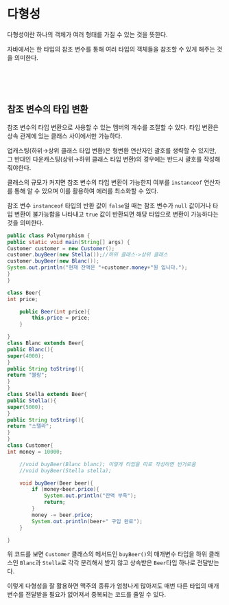 # 다형성

다형성이란 하나의 객체가 여러 형태를 가질 수 있는 것을 뜻한다.

자바에서는 한 타입의 참조 변수를 통해 여러 타입의 객체들을 참조할 수 있게 해주는 것을 의미한다.

<br>
<br>
<br>

## 참조 변수의 타입 변환

참조 변수의 타입 변환으로 사용할 수 있는 멤버의 개수를 조절할 수 있다. 타입 변환은 상속 관계에 있는 클래스 사이에서만 가능하다.

업캐스팅(하위→상위 클래스 타입 변환)은 형변환 연산자인 괄호를 생략할 수 있지만, 그 반대인 다운캐스팅(상위→하위 클래스 타입 변환)의 경우에는 반드시 괄호를 작성해줘야한다.

클래스의 규모가 커지면 참조 변수의 타입 변환이 가능한지 여부를 `instanceof` 연산자를 통해 알 수 있으며 이를 활용하여 에러를 최소화할 수 있다.

참조 변수 `instanceof` 타입의 반환 값이 `false`일 때는 참조 변수가 `null` 값이거나 타입 변환이 불가능함을 나타내고 `true` 값이 반환되면 해당 타입으로 변환이 가능하다는 것을 의미한다.

```java
public class Polymorphism {
public static void main(String[] args) {
Customer customer = new Customer();
customer.buyBeer(new Stella());//하위 클래스->상위 클래스
customer.buyBeer(new Blanc());
System.out.println("현재 잔액은 "+customer.money+"원 입니다.");
}
}

class Beer{
int price;

    public Beer(int price){
        this.price = price;
    }

}
class Blanc extends Beer{
public Blanc(){
super(4000);
}
public String toString(){
return "블랑";
}
}
class Stella extends Beer{
public Stella(){
super(5000);
}
public String toString(){
return "스텔라";
}
}
class Customer{
int money = 10000;

    //void buyBeer(Blanc blanc); 이렇게 타입을 따로 작성하면 번거로움
    //void buyBeer(Stella stella);

    void buyBeer(Beer beer){
        if (money<beer.price){
            System.out.println("잔액 부족");
            return;
        }
        money -= beer.price;
        System.out.println(beer+" 구입 완료");
    }

}
```

위 코드를 보면 `Customer` 클래스의 메서드인 `buyBeer()`의 매개변수 타입을 하위 클래스인 `Blanc`과 `Stella`로 각각 분리해서 받지 않고 상속받은 `Beer`타입 하나로 전달받는다.

이렇게 다형성을 잘 활용하면 맥주의 종류가 엄청나게 많아져도 매번 다른 타입의 매개변수를 전달받을 필요가 없어져서 중복되는 코드를 줄일 수 있다.
